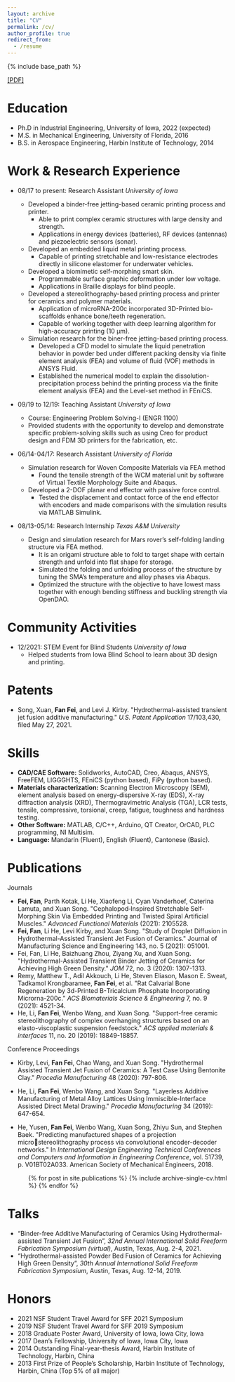 ```yaml
---
layout: archive
title: "CV"
permalink: /cv/
author_profile: true
redirect_from:
  - /resume
---
```


{% include base_path %}

[[PDF]](https://fanfeiuiowa.github.io/files/Resume_FanFei_v2.pdf) 

Education
======
* Ph.D in Industrial Engineering, University of Iowa, 2022 (expected)
* M.S. in Mechanical Engineering, University of Florida, 2016
* B.S. in Aerospace Engineering, Harbin Institute of Technology, 2014

Work & Research Experience
======
* 08/17 to present: Research Assistant *University of Iowa*
  * Developed a binder-free jetting-based ceramic printing process and printer.
    * Able to print complex ceramic structures with large density and strength.
    * Applications in energy devices (batteries), RF devices (antennas) and piezoelectric sensors (sonar).
  * Developed an embedded liquid metal printing process.
    * Capable of printing stretchable and low-resistance electrodes directly in silicone elastomer for underwater vehicles.
  * Developed a biomimetic self-morphing smart skin.
    * Programmable surface graphic deformation under low voltage.
    * Applications in Braille displays for blind people.
  * Developed a stereolithography-based printing process and printer for ceramics and polymer materials.
    * Application of microRNA-200c incorporated 3D-Printed bio-scaffolds enhance bone/teeth regeneration.
    * Capable of working together with deep learning algorithm for high-accuracy printing (10 µm).
  * Simulation research for the biner-free jetting-based printing process.
    * Developed a CFD model to simulate the liquid penetration behavior in powder bed under different packing density via finite element analysis (FEA) and volume of fluid (VOF) methods in ANSYS Fluid.
    * Established the numerical model to explain the dissolution-precipitation process behind the printing process via the finite element analysis (FEA) and the Level-set method in FEniCS.

* 09/19 to 12/19: Teaching Assistant *University of Iowa*
  * Course: Engineering Problem Solving-I (ENGR 1100)
  * Provided students with the opportunity to develop and demonstrate specific problem-solving skills such as using Creo for 
product design and FDM 3D printers for the fabrication, etc.

* 06/14-04/17: Research Assistant *University of Florida*
  * Simulation research for Woven Composite Materials via FEA method
    * Found the tensile strength of the WCM material unit by software of Virtual Textile Morphology Suite and Abaqus.
  * Developed a 2-DOF planar end effector with passive force control.
    * Tested the displacement and contact force of the end effector with encoders and made comparisons with the
simulation results via MATLAB Simulink.
 
* 08/13-05/14: Research Internship *Texas A&M University*
  * Design and simulation research for Mars rover’s self-folding landing structure via FEA method.
    * It is an origami structure able to fold to target shape with certain strength and unfold into flat shape for storage.
    * Simulated the folding and unfolding process of the structure by tuning the SMA’s temperature and alloy phases via 
Abaqus.
    * Optimized the structure with the objective to have lowest mass together with enough bending stiffness and buckling 
strength via OpenDAO.
  
Community Activities
======
* 12/2021: STEM Event for Blind Students *University of Iowa*
  * Helped students from Iowa Blind School to learn about 3D design and printing.

Patents
======
* Song, Xuan, **Fan Fei**, and Levi J. Kirby. "Hydrothermal-assisted transient jet fusion additive manufacturing." *U.S. Patent Application* 17/103,430, filed May 27, 2021.


Skills
======
* **CAD/CAE Software:** Solidworks, AutoCAD, Creo, Abaqus, ANSYS, FreeFEM, LIGGGHTS, FEniCS (python based), FiPy (python 
based).
* **Materials characterization:** Scanning Electron Microscopy (SEM), element analysis based on energy-dispersive X-ray (EDS), X-ray diffraction analysis (XRD), Thermogravimetric Analysis (TGA), LCR tests, tensile, compressive, torsional, creep, fatigue, toughness and hardness testing.
* **Other Software:** MATLAB, C/C++, Arduino, QT Creator, OrCAD, PLC programming, NI Multisim.
* **Language:** Mandarin (Fluent), English (Fluent), Cantonese (Basic).

Publications
======
Journals
* **Fei, Fan**, Parth Kotak, Li He, Xiaofeng Li, Cyan Vanderhoef, Caterina Lamuta, and Xuan Song. "Cephalopod‐Inspired Stretchable Self‐Morphing Skin Via Embedded Printing and Twisted Spiral Artificial Muscles." *Advanced Functional Materials* (2021): 2105528.
* **Fei, Fan**, Li He, Levi Kirby, and Xuan Song. "Study of Droplet Diffusion in Hydrothermal-Assisted Transient Jet Fusion of 
Ceramics." Journal of Manufacturing Science and Engineering 143, no. 5 (2021): 051001.
* Fei, Fan, Li He, Baizhuang Zhou, Ziyang Xu, and Xuan Song. "Hydrothermal-Assisted Transient Binder Jetting of Ceramics for Achieving High Green Density." *JOM* 72, no. 3 (2020): 1307-1313. 
* Remy, Matthew T., Adil Akkouch, Li He, Steven Eliason, Mason E. Sweat, Tadkamol Krongbaramee, **Fan Fei**, et al. "Rat Calvarial Bone Regeneration by 3d-Printed Β-Tricalcium Phosphate Incorporating Microrna-200c." *ACS Biomaterials Science & Engineering* 7, no. 9 (2021): 4521-34.
* He, Li, **Fan Fei**, Wenbo Wang, and Xuan Song. "Support-free ceramic stereolithography of complex overhanging structures based on an elasto-viscoplastic suspension feedstock." *ACS applied materials & interfaces* 11, no. 20 (2019): 18849-18857.
 
Conference Proceedings
* Kirby, Levi, **Fan Fei**, Chao Wang, and Xuan Song. "Hydrothermal Assisted Transient Jet Fusion of Ceramics: A Test Case Using Bentonite Clay." *Procedia Manufacturing* 48 (2020): 797-806.
* He, Li, **Fan Fei**, Wenbo Wang, and Xuan Song. "Layerless Additive Manufacturing of Metal Alloy Lattices Using Immiscible-Interface Assisted Direct Metal Drawing." *Procedia Manufacturing* 34 (2019): 647-654.
* He, Yusen, **Fan Fei**, Wenbo Wang, Xuan Song, Zhiyu Sun, and Stephen Baek. "Predicting manufactured shapes of a projection microstereolithography process via convolutional encoder-decoder networks." In *International Design Engineering Technical Conferences and Computers and Information in Engineering Conference*, vol. 51739, p. V01BT02A033. American Society of Mechanical Engineers, 2018.

  <ul>{% for post in site.publications %}
    {% include archive-single-cv.html %}
  {% endfor %}</ul>
  
Talks
======
* “Binder-free Additive Manufacturing of Ceramics Using Hydrothermal-assisted Transient Jet Fusion”, *32nd Annual International Solid Freeform Fabrication Symposium (virtual)*, Austin, Texas, Aug. 2-4, 2021.
* “Hydrothermal-assisted Powder Bed Fusion of Ceramics for Achieving High Green Density”, *30th Annual International Solid Freeform Fabrication Symposium*, Austin, Texas, Aug. 12-14, 2019.

Honors
======
* 2021 NSF Student Travel Award for SFF 2021 Symposium
* 2019 NSF Student Travel Award for SFF 2019 Symposium
* 2018 Graduate Poster Award, University of Iowa, Iowa City, Iowa
* 2017 Dean’s Fellowship, University of Iowa, Iowa City, Iowa
* 2014 Outstanding Final-year-thesis Award, Harbin Institute of Technology, Harbin, China
* 2013 First Prize of People’s Scholarship, Harbin Institute of Technology, Harbin, China (Top 5% of all major)

